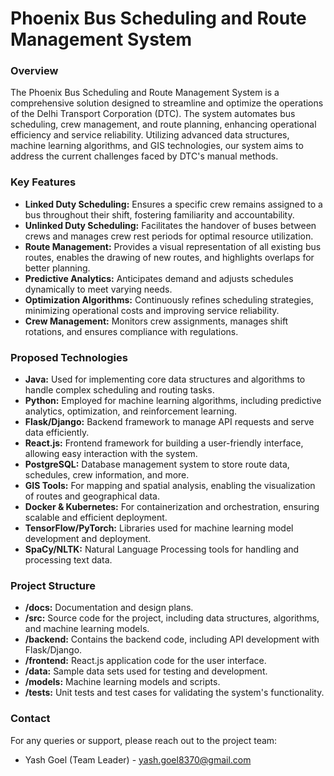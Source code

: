# Phoenix Bus Scheduling and Route Management System

### Overview
The Phoenix Bus Scheduling and Route Management System is a comprehensive solution designed to streamline and optimize the operations of the Delhi Transport Corporation (DTC). The system automates bus scheduling, crew management, and route planning, enhancing operational efficiency and service reliability. Utilizing advanced data structures, machine learning algorithms, and GIS technologies, our system aims to address the current challenges faced by DTC's manual methods.

### Key Features
- **Linked Duty Scheduling:** Ensures a specific crew remains assigned to a bus throughout their shift, fostering familiarity and accountability.
- **Unlinked Duty Scheduling:** Facilitates the handover of buses between crews and manages crew rest periods for optimal resource utilization.
- **Route Management:** Provides a visual representation of all existing bus routes, enables the drawing of new routes, and highlights overlaps for better planning.
- **Predictive Analytics:** Anticipates demand and adjusts schedules dynamically to meet varying needs.
- **Optimization Algorithms:** Continuously refines scheduling strategies, minimizing operational costs and improving service reliability.
- **Crew Management:** Monitors crew assignments, manages shift rotations, and ensures compliance with regulations.

### Proposed Technologies
- **Java:** Used for implementing core data structures and algorithms to handle complex scheduling and routing tasks.
- **Python:** Employed for machine learning algorithms, including predictive analytics, optimization, and reinforcement learning.
- **Flask/Django:** Backend framework to manage API requests and serve data efficiently.
- **React.js:** Frontend framework for building a user-friendly interface, allowing easy interaction with the system.
- **PostgreSQL:** Database management system to store route data, schedules, crew information, and more.
- **GIS Tools:** For mapping and spatial analysis, enabling the visualization of routes and geographical data.
- **Docker & Kubernetes:** For containerization and orchestration, ensuring scalable and efficient deployment.
- **TensorFlow/PyTorch:** Libraries used for machine learning model development and deployment.
- **SpaCy/NLTK:** Natural Language Processing tools for handling and processing text data.

### Project Structure
- **/docs:** Documentation and design plans.
- **/src:** Source code for the project, including data structures, algorithms, and machine learning models.
- **/backend:** Contains the backend code, including API development with Flask/Django.
- **/frontend:** React.js application code for the user interface.
- **/data:** Sample data sets used for testing and development.
- **/models:** Machine learning models and scripts.
- **/tests:** Unit tests and test cases for validating the system's functionality.

### Contact
For any queries or support, please reach out to the project team:
- Yash Goel (Team Leader) - yash.goel8370@gmail.com
